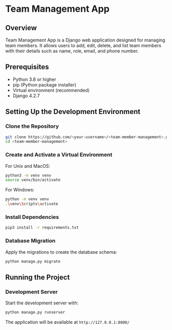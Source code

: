 # Team Management App

## Overview

Team Management App is a Django web application designed for managing team members. It allows users to add, edit, delete, and list team members with their details such as name, role, email, and phone number.

## Prerequisites

- Python 3.8 or higher
- pip (Python package installer)
- Virtual environment (recommended)
- Django 4.2.7

## Setting Up the Development Environment

### Clone the Repository

```sh
git clone https://github.com/<your-username>/<team-member-management>.git
cd <team-member-management>
```

### Create and Activate a Virtual Environment

For Unix and MacOS:

```sh
python3 -m venv venv
source venv/bin/activate
```

For Windows:

```sh
python -m venv venv
.\venv\Scripts\activate
```

### Install Dependencies

```sh
pip3 install -r requirements.txt
```

### Database Migration

Apply the migrations to create the database schema:

```sh
python manage.py migrate
```

## Running the Project

### Development Server

Start the development server with:

```sh
python manage.py runserver
```

The application will be available at `http://127.0.0.1:8000/`
